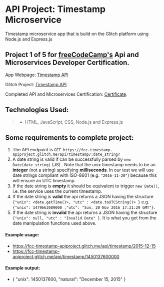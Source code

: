 
# API Project: Timestamp Microservice
  Timestamp microservice app that is build on the Glitch platform using Node.js and Express.js

## Project 1 of 5 for [freeCodeCamp's](https://www.freecodecamp.com) Api and Microservices Developer Certification.

App Webpage: [Timestamp API](https://fcc-timestamp-apiproject.glitch.me "Timestamp App") 

Glitch Project: [Timestamp API](https://glitch.com/~fcc-timestamp-apiproject)
 
Completed API and Microservices Certification: [Certificate](https://www.freecodecamp.org/certification/carlitos/data-visualization "FreeCodeCamp.Com").

## Technologies Used:
> * HTML, JavaScript, CSS, Node.js and Express.js   

## Some requirements to complete project:
1. The API endpoint is `GET https://fcc-timestamp-apiproject.glitch.me/api/timestamp/:date_string?`
2. A date string is valid if can be successfully parsed by `new Date(date_string)` (JS) . Note that the unix timestamp needs to be an **integer** (not a string) specifying **milliseconds**. In our test we will use date strings compliant with ISO-8601 (e.g. `"2016-11-20"`) because this will ensure an UTC timestamp.
3. If the date string is **empty** it should be equivalent to trigger `new Date()`, i.e. the service uses the current timestamp.
4. If the date string is **valid** the api returns a JSON having the structure 
`{"unix": <date.getTime()>, "utc" : <date.toUTCString()> }`
e.g. `{"unix": 1479663089000 ,"utc": "Sun, 20 Nov 2016 17:31:29 GMT"}`.
5. If the date string is **invalid** the api returns a JSON having the structure `{"unix": null, "utc" : "Invalid Date" }`. It is what you get from the date manipulation functions used above.

#### Example usage:
* https://fcc-timestamp-apiproject.glitch.me/api/timestamp/2015-12-15
* https://fcc-timestamp-apiproject.glitch.me/api/timestamp/1450137600000

#### Example output:
* { "unix": 1450137600, "natural": "December 15, 2015" }
